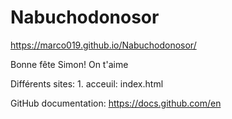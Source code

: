# Nabuchodonosor
https://marco019.github.io/Nabuchodonosor/

Bonne fête Simon!
On t'aime

Différents sites:
	1. acceuil: index.html

GitHub documentation:
	https://docs.github.com/en